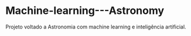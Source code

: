 # Machine-learning---Astronomy
Projeto voltado a Astronomia com machine learning e inteligência artificial.
